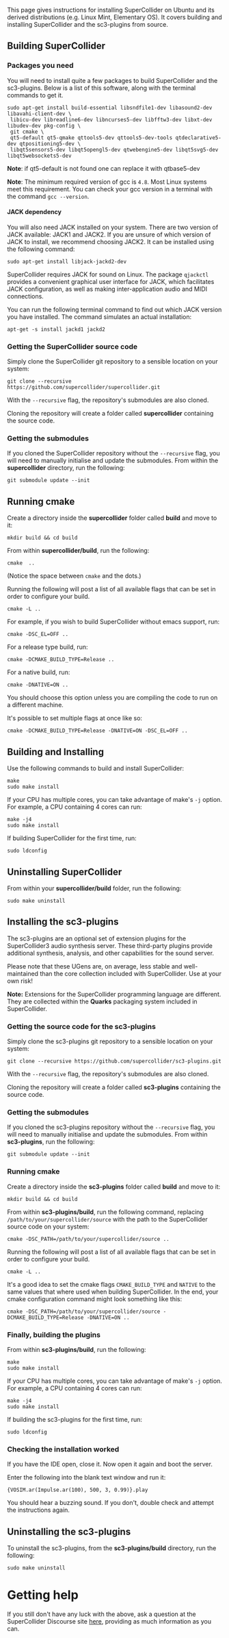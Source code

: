 This page gives instructions for installing SuperCollider on Ubuntu and its derived distributions (e.g. Linux Mint, Elementary OS). It covers building and installing SuperCollider and the sc3-plugins from source.

## Building SuperCollider
### Packages you need
You will need to install quite a few packages to build SuperCollider and the sc3-plugins. Below is a list of this software, along with the terminal commands to get it.
```
sudo apt-get install build-essential libsndfile1-dev libasound2-dev libavahi-client-dev \
 libicu-dev libreadline6-dev libncurses5-dev libfftw3-dev libxt-dev libudev-dev pkg-config \
 git cmake \
 qt5-default qt5-qmake qttools5-dev qttools5-dev-tools qtdeclarative5-dev qtpositioning5-dev \
 libqt5sensors5-dev libqt5opengl5-dev qtwebengine5-dev libqt5svg5-dev libqt5websockets5-dev
```
**Note**: if qt5-default is not found one can replace it with qtbase5-dev

**Note**: The minimum required version of gcc is `4.8`. Most Linux systems meet this requirement. You can check your gcc version in a terminal with the command `gcc --version`.

#### JACK dependency
You will also need JACK installed on your system. There are two version of JACK available: JACK1 and JACK2. If you are unsure of which version of JACK to install, we recommend choosing JACK2. It can be installed using the following command: 
```
sudo apt-get install libjack-jackd2-dev
```

SuperCollider requires JACK for sound on Linux. The package `qjackctl` provides a convenient graphical user interface for JACK, which facilitates JACK configuration, as well as making inter-application audio and MIDI connections.

You can run the following terminal command to find out which JACK version you have installed. The command simulates an actual installation:
```
apt-get -s install jackd1 jackd2
```

### Getting the SuperCollider source code

Simply clone the SuperCollider git repository to a sensible location on your system:
```
git clone --recursive https://github.com/supercollider/supercollider.git
```

With the `--recursive` flag, the repository's submodules are also cloned.

Cloning the repository will create a folder called **supercollider** containing the source code.

### Getting the submodules

If you cloned the SuperCollider repository without the `--recursive` flag, you will need to manually initialise and update the submodules. From within the **supercollider** directory, run the following:
```
git submodule update --init
```

## Running cmake

Create a directory inside the **supercollider** folder called **build** and move to it:
```
mkdir build && cd build
```

From within **supercollider/build**, run the following:
```
cmake  ..
```
(Notice the space between `cmake` and the dots.)

Running the following will post a list of all available flags that can be set in order to configure your build.
```
cmake -L ..
```

For example, if you wish to build SuperCollider without emacs support, run:
```
cmake -DSC_EL=OFF ..
```

For a release type build, run:
```
cmake -DCMAKE_BUILD_TYPE=Release ..
```

For a native build, run:
```
cmake -DNATIVE=ON ..
```
You should choose this option unless you are compiling the code to run on a different machine.

It's possible to set multiple flags at once like so:
```
cmake -DCMAKE_BUILD_TYPE=Release -DNATIVE=ON -DSC_EL=OFF ..
```

## Building and Installing

Use the following commands to build and install SuperCollider:
```
make
sudo make install
```

If your CPU has multiple cores, you can take advantage of make's `-j` option. For example, a CPU containing 4 cores can run:
```
make -j4
sudo make install
```

If building SuperCollider for the first time, run:
```
sudo ldconfig
```

## Uninstalling SuperCollider
From within your **supercollider/build** folder, run the following:
```
sudo make uninstall
```


## Installing the sc3-plugins
The sc3-plugins are an optional set of extension plugins for the SuperCollider3 audio synthesis server. These third-party plugins provide additional synthesis, analysis, and other capabilities for the sound server. 

Please note that these UGens are, on average, less stable and well-maintained than the core collection included with SuperCollider. Use at your own risk!

**Note:** Extensions for the SuperCollider programming language are different. They are collected within the **Quarks** packaging system included in SuperCollider.
 

### Getting the source code for the sc3-plugins
Simply clone the sc3-plugins git repository to a sensible location on your system:
```
git clone --recursive https://github.com/supercollider/sc3-plugins.git
```

With the `--recursive` flag, the repository's submodules are also cloned.

Cloning the repository will create a folder called **sc3-plugins** containing the source code.

### Getting the submodules
If you cloned the sc3-plugins repository without the `--recursive` flag, you will need to manually initialise and update the submodules. From within **sc3-plugins**, run the following:
```
git submodule update --init
```

### Running cmake
Create a directory inside the **sc3-plugins** folder called **build** and move to it:
```
mkdir build && cd build
```

From within **sc3-plugins/build**, run the following command, replacing `/path/to/your/supercollider/source` with the path to the SuperCollider source code on your system:
```
cmake -DSC_PATH=/path/to/your/supercollider/source ..
```

Running the following will post a list of all available flags that can be set in order to configure your build.
```
cmake -L ..
```

It's a good idea to set the cmake flags `CMAKE_BUILD_TYPE` and `NATIVE` to the same values that where used when building SuperCollider. In the end, your cmake configuration command might look something like this:
```
cmake -DSC_PATH=/path/to/your/supercollider/source -DCMAKE_BUILD_TYPE=Release -DNATIVE=ON ..
```

### Finally, building the plugins
From within **sc3-plugins/build**, run the following:
```
make
sudo make install
```

If your CPU has multiple cores, you can take advantage of make's `-j` option. For example, a CPU containing 4 cores can run:
```
make -j4
sudo make install
```

If building the sc3-plugins for the first time, run:
```
sudo ldconfig
```

### Checking the installation worked
If you have the IDE open, close it. Now open it again and boot the server.

Enter the following into the blank text window and run it:
```
{VOSIM.ar(Impulse.ar(100), 500, 3, 0.99)}.play
```

You should hear a buzzing sound. If you don't, double check and attempt the instructions again. 

## Uninstalling the sc3-plugins
To uninstall the sc3-plugins, from the **sc3-plugins/build** directory, run the following:
```
sudo make uninstall
```

# Getting help
If you still don't have any luck with the above, ask a question at the SuperCollider Discourse site [here](https://scsynth.org/), providing as much information as you can.